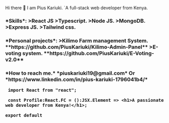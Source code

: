 Hi there 👋  I am Pius Kariuki.
	`A full-stack web developer from Kenya.
		
		
<h3>*Skills*:		>React JS
	   	  	>Typescript.
		    	>Node JS.
		    	>MongoDB.
		    	>Express JS.
		    	>Tailwind css.

<h3>*Personal projects*:	>Kilimo Farm management System. **https://github.com/PiusKariuki/Kilimo-Admin-Panel**
				>E-voting system. **https://github.com/PiusKariuki/E-Voting-v2.0**




<h3>*How to reach me.*
	*piuskariuki19@gmail.com*
	Or 
	*https://www.linkedin.com/in/pius-kariuki-1796041b4/*
  
 
 
 
 
 
```
 import React from "react";
 
 const Profile:React.FC = ():JSX.Element => <h1>A passionate  web developer from Kenya!</h1>;

export default 
```
